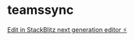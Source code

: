 # teamssync

[Edit in StackBlitz next generation editor ⚡️](https://stackblitz.com/~/github.com/horty99/teamssync)